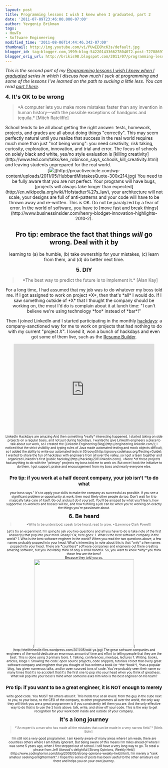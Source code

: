 ```yaml
---
layout: post
title: Programming lessons I wish I knew when I graduated, part 2
date: '2011-07-09T23:46:00.000-07:00'
author: Yevgeniy Brikman
tags:
- HowTo
- Software Engineering
modified_time: '2011-08-06T14:44:46.342-07:00'
thumbnail: http://img.youtube.com/vi/PUwEEOhcK3s/default.jpg
blogger_id: tag:blogger.com,1999:blog-5422014336627804072.post-727886978738605412
blogger_orig_url: http://brikis98.blogspot.com/2011/07/programming-lessons-i-wish-i-knew-when_09.html
---
```


*This is the second part of my [Programming lessons I wish I knew when I 
graduated](http://brikis98.blogspot.com/2011/07/programming-lessons-i-wish-i-knew-when.html)* 
*series in which I discuss how much I suck at programming and some of the 
lessons I've learned on the path to sucking a little less. You can read [part 
1 
here](http://brikis98.blogspot.com/2011/07/programming-lessons-i-wish-i-knew-when.html).* 


<span style="font-size: large;">**4. It's OK to be wrong** 
<blockquote>*A computer lets you make more   mistakes faster than any 
invention in   human history—with the possible   exceptions of handguns and 
tequila.* [Mitch Ratcliffe] </blockquote>School tends to be all about getting 
the right answer: tests, homework, projects, and grades are all about doing 
things "correctly". This may seem perfectly natural until you realize that 
success in the real world requires much more than just "not being wrong": you 
need creativity, risk taking, curiosity, exploration, innovation, and trial 
and error. The focus of schools on solely black and white, yes/no style 
evaluation is [killing 
creativity](http://www.ted.com/talks/ken_robinson_says_schools_kill_creativity.html) 
and leaving students unprepared for the real world. 

<div class="separator" style="clear: both; text-align: center;">[<img 
border="0" 
src="http://proactivecircle.com/wp-content/uploads/2011/05/HubbardMistakesQuote-300x214.jpg" 
/>](http://proactivecircle.com/wp-content/uploads/2011/05/HubbardMistakesQuote-300x214.jpg) 
You need to be fully aware that you are not perfect. Your programs will have 
bugs, [projects will always take longer than 
expected](http://en.wikipedia.org/wiki/Hofstadter%27s_law), your architecture 
will not scale, your designs are full of anti-patterns and your code will have 
to be thrown away and re-written. This is OK. Do not be paralyzed by a fear of 
error. In the world of software, you have to [move fast and break 
things](http://www.businessinsider.com/henry-blodget-innovation-highlights-2010-2). 

## Pro tip: embrace the fact that things *will* go wrong. Deal with it by 
learning to (a) be humble, (b) take ownership for your mistakes, (c) learn 
from them, and (d) do better next time. 

<span style="font-size: large;">**5. DIY** 
<div style="text-align: center;"><blockquote>*The best way to predict the 
future is to implement it.* [Alan Kay]</blockquote>For a long time, I had 
assumed that my job was to do whatever my boss told me. If I got assigned to 
work on project *X*, then that's *all* I would do. If I saw something outside 
of *X* that I thought the company should be working on, the most I'd do is 
complain about it at lunch time: "I can't believe we're using technology *foo* 
instead of *bar*!" 

Then I joined LinkedIn and I started participating in the monthly 
[hackdays](http://engineering.linkedin.com/23/linkedin-hackdays): a 
company-sanctioned way for me to work on projects that had nothing to do with 
my current "project *X"*. I loved it, won a bunch of hackdays and even got 
some of them live, such as the [Resume 
Builder](http://resume.linkedinlabs.com/). 

<div style="text-align: center;"><iframe class="youtube-player" 
frameborder="0" height="290" src="http://www.youtube.com/embed/PUwEEOhcK3s" 
type="text/html" width="450"></iframe> 
<div style="font-size: x-small;">LinkedIn Hackdays are amazing 
And then something *really* interesting happened. I started taking on side 
projects on a regular basis, and not just during hackdays. I wanted to give 
LinkedIn engineers a place to talk about our work, so I created the [LinkedIn 
Engineering Blog](http://engineering.linkedin.com/); I noticed that the strict 
visibility and typing rules of Java made automated testing and mock objects 
difficult, so I added the ability to write our automated tests in 
[Groovy](http://groovy.codehaus.org/Testing+Guide); I wanted to share the fun 
of hackdays with engineers from all over the valley, so I got a team together 
and organized LinkedIn's first [public 
hackday](http://hackday2011.linkedin.com/). *None *of these projects had 
anything to do with the "primary" projects my boss told me to work on. But 
once I took the initiative to do them, I got support, praise and encouragement 
from my boss and nearly everyone else. 

## Pro tip: if you work at a half decent company, your job isn't "to do what 
your boss says." It's to apply your skills to make the company as successful 
as possible. If you see a significant problem or opportunity at work, then 
most likely other people do too. Don't wait for it to magically take care of 
itself. Go out and *just do it yourself*. You'll be amazed by what you'll 
learn, how supportive co-workers and bosses will be, and how fulfilling a job 
can be when you're working on exactly the things you're passionate about. 

<span style="font-size: large;">**6. Be heard** 
<blockquote>*Write to be understood, speak to be heard, read to grow. 
*[Lawrence Clark Powell]</blockquote>Let's try an experiment: I'm going to ask 
you two questions and all you have to do is take note of the first answer(s) 
that pop into your mind. Ready? Ok, here goes: 
1. What is the best software company in the world? 
1. Who is the best software engineer in the world? 
When you read the two questions above, a few names probably popped into your 
head. What's interesting to note about this is that *only* a few names popped 
into your head. There are *countless* software companies and engineers out 
there creating amazing software, but you inevitably think of only a small 
handful. So, you want to know *why* you think those few are the best? 

<div style="text-align: center;">Because they told you so. 
<div class="separator" style="clear: both; text-align: center;">[<img 
border="0" height="281" 
src="http://thelifeinexile.files.wordpress.com/2011/05/told-ya.jpg" 
width="320" />](http://thelifeinexile.files.wordpress.com/2011/05/told-ya.jpg) 
The great software companies and engineers of the world dedicate an enormous 
amount of time and effort to telling people that they are the best. This is 
done using 3 primary tools: 
1. Talking: conferences, meetups, lectures 
1. Writing: books, articles, blogs 
1. Showing the code: open source projects, code snippets, tutorials 
I'd bet that every great software company and engineer that you thought of has 
written a book (or *the *book*), *has a popular blog, has given numerous 
talks, and/or open sourced tons of code. You've probably seen their name so 
many times that it's no accident that it's the first one to pop into your head 
when you think of greatness. What will pop into your boss's mind when someone 
asks him who is the best engineer on his team? 

## Pro tip: if you want to be a great engineer, it is NOT enough to merely 
write good code. You MUST tell others about it. This holds true at all levels: 
from the guy in the cube next to you, to your boss, to the CEO of the company, 
to other programmers all over the world, the only way they will think you are 
a great programmer is if you consistently tell them you are. And the only 
effective way to do that is to use the 3 tools above: talk, write, and show 
off your code. This is the way to get recognition for your work both inside 
and outside of your company. 

<span style="font-size: large;">**It's a long journey** 
<blockquote>*"An expert is a man who has made all the mistakes that can be 
made in a very narrow field."* [Niels Bohr]</blockquote>I'm still not a very 
good programmer. I am keenly aware of many areas where I am weak; there are 
countless others where I am totally ignorant. But being aware of this means 
I'm miles ahead of where I was some 5 years ago, when I first stepped out of 
school. I still have a very long way to go. To steal a phrase from Jeff 
Atwood's delightful [Strong Opinions, Weekly 
Held](http://www.codinghorror.com/blog/2008/05/strong-opinions-weakly-held.html), 
I'm merely a "rank amateur seeking enlightenment". I hope this series of posts 
has been useful to the other amateurs out there and helps you on your own 
journey. 
